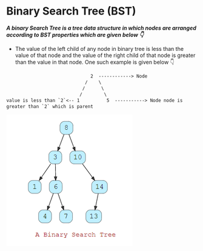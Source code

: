 # Binary Search Tree (BST)

**_A binary Search Tree is a tree data structure in which nodes are arranged according to
BST properties which are given below 👇_**

- The value of the left child of any node in binary tree is less than the value of that node and
the value of the right child of that node is greater than the value in that node. One such example 
  is given below 👇
  
```
                               2  ------------> Node
                             /    \
                            /      \
                           /        \
value is less than `2`<-- 1          5  -----------> Node node is greater than `2` which is parent
```

![BST Image](imgs/bst_1.PNG)
